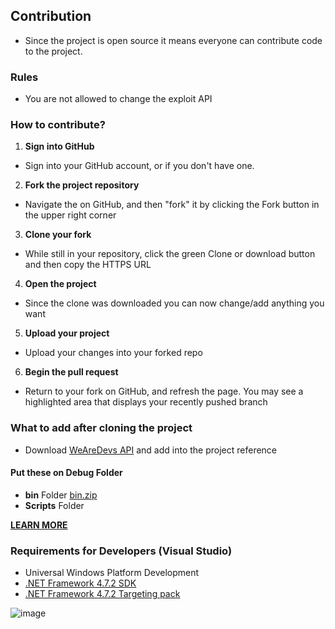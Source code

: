 ## Contribution
- Since the project is open source it means everyone can contribute code to the project.

### Rules
- You are not allowed to change the exploit API

### How to contribute?
1. **Sign into GitHub**
- Sign into your GitHub account, or if you don't have one.
2. **Fork the project repository**
- Navigate the  on GitHub, and then "fork" it by clicking the Fork button in the upper right corner
3. **Clone your fork**
- While still in your repository, click the green Clone or download button and then copy the HTTPS URL
4. **Open the project**
- Since the clone was downloaded you can now change/add anything you want
5. **Upload your project**
- Upload your changes into your forked repo
6. **Begin the pull request**
- Return to your fork on GitHub, and refresh the page. You may see a highlighted area that displays your recently pushed branch

### What to add after cloning the project
- Download [WeAreDevs API](https://wearedevs.net/d/Exploit%20API) and add into the project reference
#### Put these on Debug Folder
- **bin** Folder [bin.zip](https://github.com/Charlzk05/Synapse-X-Remake-Synapse-X-Free-Version/files/9402726/bin.zip)
- **Scripts** Folder

**[LEARN MORE](https://github.com/firstcontributions/first-contributions/blob/main/README.md)**

### Requirements for Developers (Visual Studio)
- Universal Windows Platform Development
- [.NET Framework 4.7.2 SDK](https://dotnet.microsoft.com/en-us/download/dotnet-framework/net472)
- [.NET Framework 4.7.2 Targeting pack](https://dotnet.microsoft.com/en-us/download/dotnet-framework/net472)

![image](https://user-images.githubusercontent.com/104715127/185756446-5e6b63ce-0ff9-47b0-b988-9a8c6e1f4674.png)
